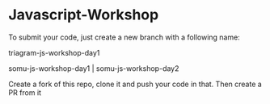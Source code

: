 # Javascript-Workshop

To submit your code, just create a new branch with a following name: 

triagram-js-workshop-day1

somu-js-workshop-day1 | somu-js-workshop-day2

Create a fork of this repo, clone it and push your code in that. Then create a PR from it 

